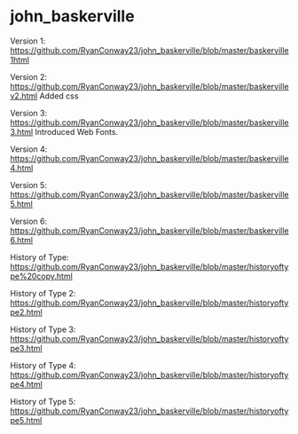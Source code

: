 # john_baskerville

Version 1:
https://github.com/RyanConway23/john_baskerville/blob/master/baskerville1html

Version 2:
https://github.com/RyanConway23/john_baskerville/blob/master/baskervillev2.html
Added css

Version 3:
https://github.com/RyanConway23/john_baskerville/blob/master/baskerville3.html
Introduced Web Fonts.

Version 4:
https://github.com/RyanConway23/john_baskerville/blob/master/baskerville4.html

Version 5:
https://github.com/RyanConway23/john_baskerville/blob/master/baskerville5.html

Version 6:
https://github.com/RyanConway23/john_baskerville/blob/master/baskerville6.html

History of Type:
https://github.com/RyanConway23/john_baskerville/blob/master/historyoftype%20copy.html

History of Type 2:
https://github.com/RyanConway23/john_baskerville/blob/master/historyoftype2.html

History of Type 3:
https://github.com/RyanConway23/john_baskerville/blob/master/historyoftype3.html

History of Type 4:
https://github.com/RyanConway23/john_baskerville/blob/master/historyoftype4.html

History of Type 5:
https://github.com/RyanConway23/john_baskerville/blob/master/historyoftype5.html
